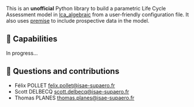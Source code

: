 This is an **unofficial** Python library to build a parametric Life Cycle Assessment model in [lca_algebraic](https://github.com/oie-mines-paristech/lca_algebraic) from a user-friendly configuration file.
It also uses [premise](https://github.com/polca/premise) to include prospective data in the model.


🚀 Capabilities
----------------
In progress...


🤝 Questions and contributions
-------------------------
* Félix POLLET [felix.pollet@isae-supaero.fr](felix.pollet@isae-supaero.fr)
* Scott DELBECQ [scott.delbecq@isae-supaero.fr](scott.delbecq@isae-supaero.fr)
* Thomas PLANES [thomas.planes@isae-supaero.fr](thomas.planes@isae-supaero.fr)


